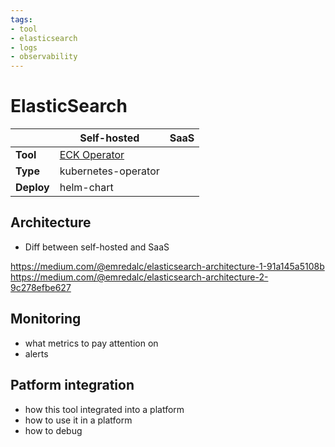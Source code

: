 ```yaml
---
tags:
- tool
- elasticsearch
- logs
- observability
---
```


# ElasticSearch

||Self-hosted|SaaS|
|-|-|-|
|**Tool**|[ECK Operator](./elastic-operator.md)|[](#)|
|**Type**|kubernetes-operator||
|**Deploy**|helm-chart||

## Architecture

- Diff between self-hosted and SaaS

https://medium.com/@emredalc/elasticsearch-architecture-1-91a145a5108b
https://medium.com/@emredalc/elasticsearch-architecture-2-9c278efbe627


## Monitoring

- what metrics to pay attention on
- alerts

## Patform integration

- how this tool integrated into a platform
- how to use it in a platform
- how to debug

